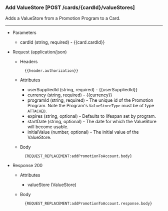 ### Add ValueStore [POST /cards/{cardId}/valueStores]
Adds a ValueStore from a Promotion Program to a Card. 

---
+ Parameters
    + cardId (string, required) - {{card.cardId}}

+ Request (application/json)
    + Headers
    
            {{header.authorization}}

    + Attributes
        + userSuppliedId (string, required) - {{userSuppliedId}}
        + currency (string, required) - {{currency}}
        + programId (string, required) - The unique id of the Promotion Program. Note the Program's `ValueStoreType` must be of type `ATTACHED`.
        + expires (string, optional) - Defaults to lifespan set by program.
        + startDate (string, optional) - The date for which the ValueStore will become usable.
        + initialValue (number, optional) - The initial value of the ValueStore.
        
    + Body 
    
            {REQUEST_REPLACEMENT:addPromotionToAccount.body}
    
+ Response 200
    + Attributes
        + valueStore (ValueStore)

    + Body

            {REQUEST_REPLACEMENT:addPromotionToAccount.response.body}

